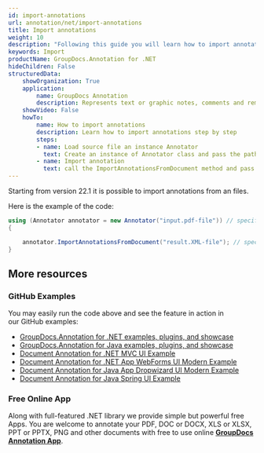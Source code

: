 ```yaml
---
id: import-annotations
url: annotation/net/import-annotations
title: Import annotations
weight: 10
description: "Following this guide you will learn how to import annotation using GroupDocs.Annotation for .NET API."
keywords: Import
productName: GroupDocs.Annotation for .NET
hideChildren: False
structuredData:
    showOrganization: True
    application:    
        name: GroupDocs Annotation
        description: Represents text or graphic notes, comments and remarks attached to a specific part of the content of the document using C#
    showVideo: False
    howTo:
        name: How to import annotations
        description: Learn how to import annotations step by step
        steps:
        - name: Load source file an instance Annotator
          text: Create an instance of Annotator class and pass the path to the file with annotations.
        - name: Import annotation
          text: call the ImportAnnotationsFromDocument method and pass it the path to the XML file.
---
```


Starting from version 22.1 it is possible to import annotations from an files.

Here is the example of the code:

```csharp
using (Annotator annotator = new Annotator("input.pdf-file")) // specify the path to the file with the annotated
{

	annotator.ImportAnnotationsFromDocument("result.XML-file"); // specify the path to the result XML file
}
```

## More resources
### GitHub Examples
You may easily run the code above and see the feature in action in our GitHub examples:
*   [GroupDocs.Annotation for .NET examples, plugins, and showcase](https://github.com/groupdocs-annotation/GroupDocs.Annotation-for-.NET)
*   [GroupDocs.Annotation for Java examples, plugins, and showcase](https://github.com/groupdocs-annotation/GroupDocs.Annotation-for-Java)
*   [Document Annotation for .NET MVC UI Example](https://github.com/groupdocs-annotation/GroupDocs.Annotation-for-.NET-MVC) 
*   [Document Annotation for .NET App WebForms UI Modern Example](https://github.com/groupdocs-annotation/GroupDocs.Annotation-for-.NET-WebForms)
*   [Document Annotation for Java App Dropwizard UI Modern Example](https://github.com/groupdocs-annotation/GroupDocs.Annotation-for-Java-Dropwizard)
*   [Document Annotation for Java Spring UI Example](https://github.com/groupdocs-annotation/GroupDocs.Annotation-for-Java-Spring)
### Free Online App
Along with full-featured .NET library we provide simple but powerful free Apps.
You are welcome to annotate your PDF, DOC or DOCX, XLS or XLSX, PPT or PPTX, PNG and other documents with free to use online **[GroupDocs Annotation App](https://products.groupdocs.app/annotation)**.
